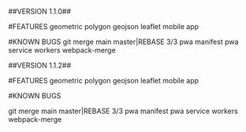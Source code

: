 ##VERSION 1.1.0##

#FEATURES
geometric polygon geojson leaflet mobile app

#KNOWN BUGS
git merge main master|REBASE 3/3
pwa manifest 
pwa service workers
webpack-merge

##VERSION 1.1.2##

#FEATURES
geometric polygon geojson leaflet mobile app

#KNOWN BUGS

git merge main master|REBASE 3/3
pwa manifest 
pwa service workers
webpack-merge

